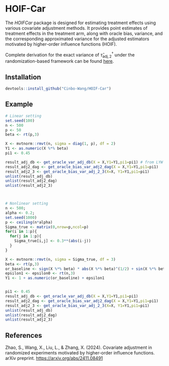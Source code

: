 # HOIF-Car

The *HOIFCar* package is designed for estimating treatment effects using various covariate adjustment methods. It provides point estimates of treatment effects in the treatment arm, along with oracle bias, variance, and the corresponding approximated variance for the adjusted estimators motivated by higher-order influence functions (HOIF). 


Complete derivation for the exact variance of $\hat{\tau}_{\mathsf{adj}, 2}^{\dagger}$ under the randomization-based framework can be found [here](https://github.com/Cinbo-Wang/HOIF-Car/blob/main/var-db.pdf).

## Installation
```R
devtools::install_github("Cinbo-Wang/HOIF-Car")
```

## Example

```R
# Linear setting
set.seed(100)
n <- 500
p <- 50
beta <- rt(p,3)

X <- mvtnorm::rmvt(n, sigma = diag(1, p), df = 2)
Y1 <- as.numeric(X %*% beta)
pi1 <- 0.45

result_adj_db <- get_oracle_var_adj_db(X = X,Y1=Y1,pi1=pi1) # from LYW paper
result_adj2_dag <- get_oracle_bias_var_adj2_dag(X = X,Y1=Y1,pi1=pi1)
result_adj2_3 <- get_oracle_bias_var_adj_2_3(X=X, Y1=Y1,pi1=pi1)
unlist(result_adj_db)
unlist(result_adj2_dag)
unlist(result_adj2_3)



# Nonlinear setting
n <- 500;
alpha <- 0.2;
set.seed(1000)
p <- ceiling(n*alpha)
Sigma_true <- matrix(0,nrow=p,ncol=p)
for(i in 1:p){
  for(j in 1:p){
    Sigma_true[i,j] <- 0.3**(abs(i-j))
  }
}

X <- mvtnorm::rmvt(n, sigma = Sigma_true, df = 3)
beta <- rt(p,3)
or_baseline <- sign(X %*% beta) * abs(X %*% beta)^(1/2) + sin(X %*% beta)
epsilon1 <- epsilon0 <- rt(n,3)
Y1 <- 1 + as.numeric(or_baseline) + epsilon1


pi1 <- 0.45
result_adj_db <- get_oracle_var_adj_db(X = X,Y1=Y1,pi1=pi1)
result_adj2_dag <- get_oracle_bias_var_adj2_dag(X = X,Y1=Y1,pi1=pi1)
result_adj2_3 <- get_oracle_bias_var_adj_2_3(X=X, Y1=Y1,pi1=pi1)
unlist(result_adj_db)
unlist(result_adj2_dag)
unlist(result_adj2_3)


```



## References
Zhao, S., Wang, X., Liu, L., & Zhang, X. (2024). Covariate adjustment in randomized experiments motivated by higher-order influence functions. arXiv preprint. https://arxiv.org/abs/2411.08491
